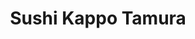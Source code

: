 ---
layout: place
title: "Sushi Kappo Tamura"
permalink: /washington/seattle/sushi-kappo-tamura.html
stateAbbr: WA
stateName: Washington
cityName: Seattle
seo:
  name: "Sushi Kappo Tamura"
  type: Restaurant
  links: http://www.sushikappotamura.com/
description: "Sushi Kappo Tamura serves delicious sushi in Seattle, Washington. Try fresh Japanese dishes for a great dining experience. "
place_id: ChIJd1iy3uQUkFQRe6Yz_UHNbKI
photos:
  - name: >-
      places/ChIJd1iy3uQUkFQRe6Yz_UHNbKI/photos/AeeoHcITUk9oGEs23yYJOVSKzciRC8NDM4xBz5sV2i__fC6lFV9YYmJo91fatfM5-GsUNyM8EyWhEVfsvTIABffeuUu3kmfM68I7gsrz0Fvq4huIBYIrRY11meq1gdaiRDjOva3yvfzQ8YUwokpFcrVyH9fX9lyOz-QFH0leZvAA2lF9BThdRSqNKfu-KCEYLXPRdgQK7ZLEVtOWbivYZkqFgWQwB4yM1fsB6S3MbTuCxvuS2XyolBTNm8tR06iKx2VL_fgD7pZ1SrKYWESE6LliIoZJx-SqEtdlp9oBStO_VEj3qg
    widthPx: 4032
    heightPx: 3024
    authorAttributions:
      - displayName: Sushi Kappo Tamura
        uri: https://maps.google.com/maps/contrib/112450728517609842773
        photoUri: >-
          https://lh3.googleusercontent.com/a-/ALV-UjXr_gEmplW3AzTP7grr3f15aQSoQm2CPxqbS5SVlGVp2kT7Y5kO=s100-p-k-no-mo
    flagContentUri: >-
      https://www.google.com/local/imagery/report/?cb_client=maps_api_places.places_api&image_key=!1e10!2sAF1QipMfUsVuL8xrHSg42prZbZI4CPC5AzvTEuhVzwV3&hl=en-US
    googleMapsUri: >-
      https://www.google.com/maps/place//data=!3m4!1e2!3m2!1sAF1QipMfUsVuL8xrHSg42prZbZI4CPC5AzvTEuhVzwV3!2e10!4m2!3m1!1s0x549014e4deb25877:0xa26ccd41fd33a67b
  - name: >-
      places/ChIJd1iy3uQUkFQRe6Yz_UHNbKI/photos/AeeoHcI3sOLFa86-OHPCsaKRE8KKZgJGREMI37uWidOKynVFFcXnDhUZX5YTiJwFcUM8TwBVZOBa0WmWUfjOD_U99Osu51rz3VhyjhpbMp5ivzo4wQV75Qtcdlkslx4YgvDTJ5PtuLmLS9iOZPBn_XPzDLWMR6VZRtQ9Om2PZpd9jA-_pkZOG-tt1Mlp0dlf5oS1jDuzd4mR7Z2EQcXD1fgzj5JsE6RJGa7haj_Du-ZcfGzpSqt9lAoV4TMS5tcWtkjqV4JO__zxfLekCv-iUkQRU1ThpDoSCA016u9CBEwwkb-Qrg
    widthPx: 3024
    heightPx: 1702
    authorAttributions:
      - displayName: Sushi Kappo Tamura
        uri: https://maps.google.com/maps/contrib/112450728517609842773
        photoUri: >-
          https://lh3.googleusercontent.com/a-/ALV-UjXr_gEmplW3AzTP7grr3f15aQSoQm2CPxqbS5SVlGVp2kT7Y5kO=s100-p-k-no-mo
    flagContentUri: >-
      https://www.google.com/local/imagery/report/?cb_client=maps_api_places.places_api&image_key=!1e10!2sAF1QipNY8xbP1hZmWJJTA84y973j8eyWKbqJJHw0a1SI&hl=en-US
    googleMapsUri: >-
      https://www.google.com/maps/place//data=!3m4!1e2!3m2!1sAF1QipNY8xbP1hZmWJJTA84y973j8eyWKbqJJHw0a1SI!2e10!4m2!3m1!1s0x549014e4deb25877:0xa26ccd41fd33a67b
  - name: >-
      places/ChIJd1iy3uQUkFQRe6Yz_UHNbKI/photos/AeeoHcJr1_DrxAjZOeOkSA4LxZG9wYljBuQhPHp_bYkI8PwwmlfYM44wGI83_oZ5FyB8SV09h8tyuF77J9wcEwLcqN75cUDc3ccLJq4YbzDeSHcUQm7MC7uqs_3erJBnQwUQamBsqoS3549KLcbqHKa-TUsWVYBMHR7LfjhTX-m0Zs91xmK9auhvWnM3tlE5_MICS_3_0MpHU2gV22J7Muwe6wDR5RXeHtAQY8y3NAryZEQJU551lxE0cDUUA-YuvHtfMPKQ6LhkId2O1jEhGEFVgSNPat4iENw3KQmEnzkxJppcmg
    widthPx: 4032
    heightPx: 3024
    authorAttributions:
      - displayName: Sushi Kappo Tamura
        uri: https://maps.google.com/maps/contrib/112450728517609842773
        photoUri: >-
          https://lh3.googleusercontent.com/a-/ALV-UjXr_gEmplW3AzTP7grr3f15aQSoQm2CPxqbS5SVlGVp2kT7Y5kO=s100-p-k-no-mo
    flagContentUri: >-
      https://www.google.com/local/imagery/report/?cb_client=maps_api_places.places_api&image_key=!1e10!2sAF1QipPl6Vd9_Gz2dOEbfRh8c50jPCyHcTG0aYrFdrui&hl=en-US
    googleMapsUri: >-
      https://www.google.com/maps/place//data=!3m4!1e2!3m2!1sAF1QipPl6Vd9_Gz2dOEbfRh8c50jPCyHcTG0aYrFdrui!2e10!4m2!3m1!1s0x549014e4deb25877:0xa26ccd41fd33a67b
  - name: >-
      places/ChIJd1iy3uQUkFQRe6Yz_UHNbKI/photos/AeeoHcJN0q9dbeWZBrG5WM27SdvqZT1YBaAKklUvsa5jV9BL8fZKNKlrxvCPtO8cKv73lymgqCy9CPFVU6b1Xe-NU-XW58OeZ2KsTYoJoBfxQImXXCGCX9_sRF0cQp1BfgKrmnJ2tYXZkZXg4NJKnRJyln8DKAn9hZgmxnhuvFtXMxtL1qWaOgyLCvnKZ6v6F_SVBJOaMtRced9DX8lnK9G4rMNzhlY5vUSrnh6x2kC0hTtafpK_QdBssZoIRLbKdQJ8-H51oIvkJChERqxdFVFRTd0NFzPs1Jg4AJwxd6Fxp53Dw_4Mi4AYsx4m6DipJ4HkgR2DhbnmgS4XSpDjhLSn5MH-49O1aeAwCTgBv9agYJcS1N2BO2Z0YKRQgShQPwYFL9KRlHC71iF8UrsDjw5MVwM6nZFi9nQZuL39GevZafAIyHVD
    widthPx: 2048
    heightPx: 2048
    authorAttributions:
      - displayName: Sally Nam
        uri: https://maps.google.com/maps/contrib/102391641294833061585
        photoUri: >-
          https://lh3.googleusercontent.com/a-/ALV-UjUkPAfPlQHapPH5eeRRWf2bOJ5publzFmnKTSREzBnrlhFiXTeX=s100-p-k-no-mo
    flagContentUri: >-
      https://www.google.com/local/imagery/report/?cb_client=maps_api_places.places_api&image_key=!1e10!2sCIHM0ogKEICAgICL4cmBzQE&hl=en-US
    googleMapsUri: >-
      https://www.google.com/maps/place//data=!3m4!1e2!3m2!1sCIHM0ogKEICAgICL4cmBzQE!2e10!4m2!3m1!1s0x549014e4deb25877:0xa26ccd41fd33a67b
  - name: >-
      places/ChIJd1iy3uQUkFQRe6Yz_UHNbKI/photos/AeeoHcJ6InO4164zhsC0OEmFkysXvvEgcH6FdqcTm9kVTGmDJi2VyUvq9lTyKZazEmJIdeYRCllMRJbcEFVSBubZuhheXKKmRCcae1-HVvjKhEATBmn742etNDuQ_uqlnvw0ZLKYkJ_8q3ZaInGLC8_UU197J5EkpCchWIrNkkQwliz2TuJ-YWXDzojI8peK0GpdIds0cUcT9Pl7FO6_ESLCKAi7_MXTHOJd89Yr43_SFC_zvDoAh3J2yPSVpBuOaO4Gg7Nvvn_tV42zbvbuODbYY-2YZ3PUljogAsiRW5NgWvgZ5rsQVl8qGk8P9WKDXPDIdYPBVmt2E5RHpN3a_-xtNeGFa_GijJaaQ7sjseogcUodoVL2CyIBlPsxYOyE-X0mAWoMJ7KygvqVf6qEuMPGh5v1c1FQq6HY6GSV5_HoQ1CcMf8
    widthPx: 4032
    heightPx: 3024
    authorAttributions:
      - displayName: Sophia Kim
        uri: https://maps.google.com/maps/contrib/101372249061167753778
        photoUri: >-
          https://lh3.googleusercontent.com/a/ACg8ocJAaXueS4wg4rx0Qw2gLkojM46zM4AZqL9eDe4SZt_QiOm6HA=s100-p-k-no-mo
    flagContentUri: >-
      https://www.google.com/local/imagery/report/?cb_client=maps_api_places.places_api&image_key=!1e10!2sCIHM0ogKEICAgMDIxN6LpQE&hl=en-US
    googleMapsUri: >-
      https://www.google.com/maps/place//data=!3m4!1e2!3m2!1sCIHM0ogKEICAgMDIxN6LpQE!2e10!4m2!3m1!1s0x549014e4deb25877:0xa26ccd41fd33a67b
  - name: >-
      places/ChIJd1iy3uQUkFQRe6Yz_UHNbKI/photos/AeeoHcJs1wPeZub0BM8rT6_an2R36ykyZ6ezfNT3TqD7bvMRX_ySMF4mKTN9X5yXOzcza6PBZKivUzoBojQv0FkJAx23b4yjS2lUYW4jsxZXnzs0lfYJ7bLXBR14kFrGJzXaBw3BEBJQy0n8lXCmp8wN2c847ZQ12V70rF5AC5ebrvWVAgKj_DgqVDLXCt50-LrGfD-Mls4wkTBQe_QMrriorW3lSCvLGBrBBKcFiX7m6tvbUwCfKKgEZpsnHzoqO1ox5iklkxiPL3VF96zIjtWGkOdYK2DlJBPVxWAqIEq7gYmmVHvOcUnEZJw2dTmlZhxkjuJxPRY3Zj6lmlZtWD48CoNjS8NUlIgFPTfqHEMJkKAdCT4t7Ni_8xKfs1H5rNEKvcJVdpENubbPxD8w_qArXlExgFrNmSf8h83jgGGnA8k
    widthPx: 4030
    heightPx: 2554
    authorAttributions:
      - displayName: Nathan
        uri: https://maps.google.com/maps/contrib/109272288643285501761
        photoUri: >-
          https://lh3.googleusercontent.com/a-/ALV-UjVJaEqemzIn76vDCIOTYPrZDRXOSIYHG6YkvD940RKCmN7Aq87xQw=s100-p-k-no-mo
    flagContentUri: >-
      https://www.google.com/local/imagery/report/?cb_client=maps_api_places.places_api&image_key=!1e10!2sCIHM0ogKEICAgIDbxtnCfA&hl=en-US
    googleMapsUri: >-
      https://www.google.com/maps/place//data=!3m4!1e2!3m2!1sCIHM0ogKEICAgIDbxtnCfA!2e10!4m2!3m1!1s0x549014e4deb25877:0xa26ccd41fd33a67b
  - name: >-
      places/ChIJd1iy3uQUkFQRe6Yz_UHNbKI/photos/AeeoHcKQQRcDG5EyFHEtFg8h8Ut5SbSYrJTY0LLIOihFEwCFydNhZuUCgj-p7nX3ieLooSYoShohVN7SV7PvKtDqSYHrS14SQl7V_D-zTdZYh1K8UXQGJsafFi9xp-EZVO7D1LIAjTLrOHRuushPVS0hVwDAK5NuA4n-2g6cZUVeZxbgVmnIcA0TECQ86fjccxICbua9b4FaBSyChUUd_O2UYS5GPZRb2_kioua13f9Mi0XjbgCwvymHEhoIV_v2zTwKdwrdXgf7mOb7QwfGSQUpydQFfQ7LHo5kAvn5_EKqqx-cdIDNwdDVeyVmHIn2-pTzr8-bYDMU1Yjx7-vg6HiUerciq0xhaM9w3ZcfhZPydQuWJ3KflELVi-tzPzb4zIL8VlRiMTZX0XeN7wahMnEIsOTyVtmZc-_p6-FU_pyeMig
    widthPx: 3024
    heightPx: 4032
    authorAttributions:
      - displayName: Sophia Kim
        uri: https://maps.google.com/maps/contrib/101372249061167753778
        photoUri: >-
          https://lh3.googleusercontent.com/a/ACg8ocJAaXueS4wg4rx0Qw2gLkojM46zM4AZqL9eDe4SZt_QiOm6HA=s100-p-k-no-mo
    flagContentUri: >-
      https://www.google.com/local/imagery/report/?cb_client=maps_api_places.places_api&image_key=!1e10!2sCIHM0ogKEICAgMDIxN6LJQ&hl=en-US
    googleMapsUri: >-
      https://www.google.com/maps/place//data=!3m4!1e2!3m2!1sCIHM0ogKEICAgMDIxN6LJQ!2e10!4m2!3m1!1s0x549014e4deb25877:0xa26ccd41fd33a67b
  - name: >-
      places/ChIJd1iy3uQUkFQRe6Yz_UHNbKI/photos/AeeoHcJ2uyXbY1lm5AaCgH0DXNhqeFbD0vWDhFDOSnp3h7NjmUQYzTzsvRdck0BDe_w8VLCu2b6qoHpmHM5u988L66Zf7ftfxHjQrHflVgnA75uaYEJZZjXDp7AoWiV1cxhoB-o08zIbwTMeHh8NkeoIXidwIA8_WZJQgqdnHFtuouJ4P0afKuZX2v4I-4qQYene1G2Fww8J3U5GPqicUqvyz8N_Ij0M0SnaJwYPWez9aRHGNjAU5thFVQyRDSlBO_sDjcUGzLQN7j6EIs5gz8UP3uHqH-mfcgyoSgOIG3CjiKbiUQ
    widthPx: 3024
    heightPx: 3024
    authorAttributions:
      - displayName: Sushi Kappo Tamura
        uri: https://maps.google.com/maps/contrib/112450728517609842773
        photoUri: >-
          https://lh3.googleusercontent.com/a-/ALV-UjXr_gEmplW3AzTP7grr3f15aQSoQm2CPxqbS5SVlGVp2kT7Y5kO=s100-p-k-no-mo
    flagContentUri: >-
      https://www.google.com/local/imagery/report/?cb_client=maps_api_places.places_api&image_key=!1e10!2sAF1QipP-dQ5y7ksIGxT6IgfBP1wuQH8kfPmznjeM-rhO&hl=en-US
    googleMapsUri: >-
      https://www.google.com/maps/place//data=!3m4!1e2!3m2!1sAF1QipP-dQ5y7ksIGxT6IgfBP1wuQH8kfPmznjeM-rhO!2e10!4m2!3m1!1s0x549014e4deb25877:0xa26ccd41fd33a67b
  - name: >-
      places/ChIJd1iy3uQUkFQRe6Yz_UHNbKI/photos/AeeoHcLSqyaWoCSjzRNJocpZiEeLb7bRECcvFJjjDo2-2zoIvXdYEA_qEvhPMOBsw-dOpPJb56zGWlkyNBJFjKFmv1w6syHqfZ3gmf5y3tBDRF_yysxHnSInjSr0CSfdu9RcYxWXVLNPqpj4KQag9dXpeuBvq7XlwN00-tzPgkv2Il1YBt9v12Fw--KyLO1FFk4_Xw4mOrvexAsfyRAurrUk_P9_gk7liEzL52eCaJ40m7adjg4KwBf0ZgW0_2mjbB25styFEi3WceRVSxziqTprU3xcgR2kQbKX-gFzBi9V3ULANw
    widthPx: 3024
    heightPx: 3024
    authorAttributions:
      - displayName: Sushi Kappo Tamura
        uri: https://maps.google.com/maps/contrib/112450728517609842773
        photoUri: >-
          https://lh3.googleusercontent.com/a-/ALV-UjXr_gEmplW3AzTP7grr3f15aQSoQm2CPxqbS5SVlGVp2kT7Y5kO=s100-p-k-no-mo
    flagContentUri: >-
      https://www.google.com/local/imagery/report/?cb_client=maps_api_places.places_api&image_key=!1e10!2sAF1QipMsqf4sS3tEYG1imEntXnbAA9a-_M7p_YQ05y1f&hl=en-US
    googleMapsUri: >-
      https://www.google.com/maps/place//data=!3m4!1e2!3m2!1sAF1QipMsqf4sS3tEYG1imEntXnbAA9a-_M7p_YQ05y1f!2e10!4m2!3m1!1s0x549014e4deb25877:0xa26ccd41fd33a67b
  - name: >-
      places/ChIJd1iy3uQUkFQRe6Yz_UHNbKI/photos/AeeoHcKRzOF5v108YhlU-L9QmK0RW1LzHQLisasK6EU1WOzoViH6djgab6jsE7RvRwulA0drV93N1LFiPpYpmQCplF78wAP03DavZ7Rd4KE0YyQobc-C-JGtyG33PTBCCeXI8r8xPleHANrCP7bYAXZTaHx1UMl0E6m3sAVDe2ir2OyMJpF67pbzRaAfyiKnYEli6kCnfaa5ux3c8CqqfJqZzM7EO03LypEVCAeqSpod5KdHB2ld2r2VTGekLvBM8csLdaUx-_hQBsTLU8D2k4qJmi9SKd8T2G6G6ttAp5ycMtZGhQ
    widthPx: 1440
    heightPx: 1440
    authorAttributions:
      - displayName: Sushi Kappo Tamura
        uri: https://maps.google.com/maps/contrib/112450728517609842773
        photoUri: >-
          https://lh3.googleusercontent.com/a-/ALV-UjXr_gEmplW3AzTP7grr3f15aQSoQm2CPxqbS5SVlGVp2kT7Y5kO=s100-p-k-no-mo
    flagContentUri: >-
      https://www.google.com/local/imagery/report/?cb_client=maps_api_places.places_api&image_key=!1e10!2sAF1QipNqs1RCvOw2bDWH1UypCj6tuUNvKz5OPOGrdzUT&hl=en-US
    googleMapsUri: >-
      https://www.google.com/maps/place//data=!3m4!1e2!3m2!1sAF1QipNqs1RCvOw2bDWH1UypCj6tuUNvKz5OPOGrdzUT!2e10!4m2!3m1!1s0x549014e4deb25877:0xa26ccd41fd33a67b
address: 2968 Eastlake Ave E, Seattle, WA 98102, USA
street: 2968 Eastlake Ave E
city: Seattle
state: WA
zip: '98102'
country: USA
neighborhood: Eastlake
latitude: '47.648590'
longitude: '-122.323287'
accessibility_options:
  wheelchairAccessibleEntrance: true
  wheelchairAccessibleRestroom: true
  wheelchairAccessibleSeating: true
business_status: OPERATIONAL
name: Sushi Kappo Tamura
google_maps_links:
  directionsUri: >-
    https://www.google.com/maps/dir//''/data=!4m7!4m6!1m1!4e2!1m2!1m1!1s0x549014e4deb25877:0xa26ccd41fd33a67b!3e0
  placeUri: https://maps.google.com/?cid=11703955214933665403
  writeAReviewUri: >-
    https://www.google.com/maps/place//data=!4m3!3m2!1s0x549014e4deb25877:0xa26ccd41fd33a67b!12e1
  reviewsUri: >-
    https://www.google.com/maps/place//data=!4m4!3m3!1s0x549014e4deb25877:0xa26ccd41fd33a67b!9m1!1b1
  photosUri: >-
    https://www.google.com/maps/place//data=!4m3!3m2!1s0x549014e4deb25877:0xa26ccd41fd33a67b!10e5
primary_type: Japanese Restaurant
opening_hours:
  regular: null
  current: null
secondary_opening_hours:
  regular:
    weekdayDescriptions: null
    type: null
  current:
    weekdayDescriptions: null
    type: null
phone: (206) 547-0937
price_level: PRICE_LEVEL_EXPENSIVE
price_range: $100 &ndash; & up
rating: '4.6'
rating_count: 822
website: http://www.sushikappotamura.com/
reviews: null
parking_options: null
payment_options: null
allow_dogs: null
curbside_pickup: null
delivery: null
dine_in: null
good_for_children: null
good_for_groups: null
good_for_sports: null
live_music: null
menu_for_children: null
outdoor_seating: null
reservable: null
restroom: null
serves_beer: null
serves_breakfast: null
serves_brunch: null
serves_cocktails: null
serves_coffee: null
serves_dinner: null
serves_dessert: null
serves_lunch: null
serves_vegetarian_food: null
serves_wine: null
takeout: null
summary: null

---